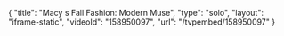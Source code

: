 {
    "title": "Macy s Fall Fashion: Modern Muse",
    "type": "solo",
    "layout": "iframe-static",
    "videoId": "158950097",
    "url": "\/tvpembed\/158950097"
}